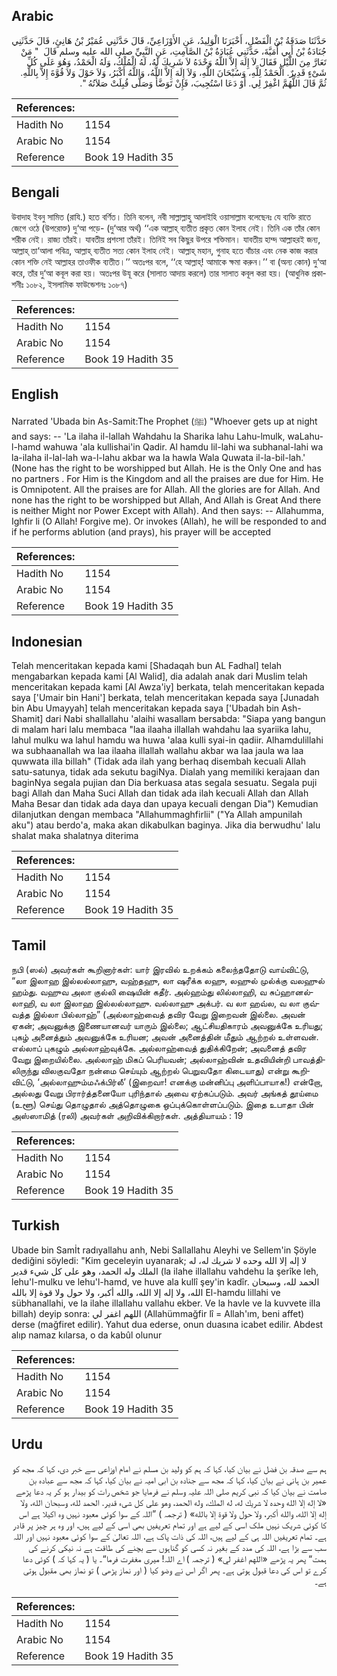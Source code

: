## Arabic


<div dir="rtl" lang="ar" style={{fontSize:'larger',backgroundColor:'#f8f9fa',padding:20}}>
حَدَّثَنَا صَدَقَةُ بْنُ الْفَضْلِ، أَخْبَرَنَا الْوَلِيدُ، عَنِ الأَوْزَاعِيِّ، قَالَ حَدَّثَنِي عُمَيْرُ بْنُ هَانِئٍ، قَالَ حَدَّثَنِي جُنَادَةُ بْنُ أَبِي أُمَيَّةَ، حَدَّثَنِي عُبَادَةُ بْنُ الصَّامِتِ، عَنِ النَّبِيِّ صلى الله عليه وسلم قَالَ ‏ "‏ مَنْ تَعَارَّ مِنَ اللَّيْلِ فَقَالَ لاَ إِلَهَ إِلاَّ اللَّهُ وَحْدَهُ لاَ شَرِيكَ لَهُ، لَهُ الْمُلْكُ، وَلَهُ الْحَمْدُ، وَهُوَ عَلَى كُلِّ شَىْءٍ قَدِيرٌ‏.‏ الْحَمْدُ لِلَّهِ، وَسُبْحَانَ اللَّهِ، وَلاَ إِلَهَ إِلاَّ اللَّهُ، وَاللَّهُ أَكْبَرُ، وَلاَ حَوْلَ وَلاَ قُوَّةَ إِلاَّ بِاللَّهِ‏.‏ ثُمَّ قَالَ اللَّهُمَّ اغْفِرْ لِي‏.‏ أَوْ دَعَا اسْتُجِيبَ، فَإِنْ تَوَضَّأَ وَصَلَّى قُبِلَتْ صَلاَتُهُ ‏"‏‏.‏
</div>
<div style={{backgroundColor:'#f8f9fa',padding:20, marginBottom: 10}}><table> <thead> <tr> <th>References:</th> <th></th> </tr> </thead> <tbody><tr><td>Hadith No</td><td>1154</td></tr><tr><td>Arabic No</td><td>1154</td></tr><tr><td>Reference</td><td>Book 19 Hadith 35</td></tr></tbody></table></div>

## Bengali


<div dir="ltr" lang="bn" style={{fontSize:'larger',backgroundColor:'#f8f9fa',padding:20}}>
উবাদাহ ইবনু সামিত (রাযি.) হতে বর্ণিত। তিনি বলেন, নবী সাল্লাল্লাহু আলাইহি ওয়াসাল্লাম বলেছেনঃ যে ব্যক্তি রাতে জেগে ওঠে (উপরোক্ত) দু‘আ পড়ে- (দু‘আর অর্থ) ‘‘এক আল্লাহ্ ব্যতীত প্রকৃত কোন ইলাহ নেই। তিনি এক তাঁর কোন শরীক নেই। রাজ্য তাঁরই। যাবতীয় প্রশংসা তাঁরই। তিনিই সব কিছুর উপরে শক্তিমান। যাবতীয় হাম্দ আল্লাহরই জন্য, আল্লাহ্ তা‘আলা পবিত্র, আল্লাহ্ ব্যতীত সত্য কোন ইলাহ নেই। আল্লাহ্ মহান, গুনাহ হতে বাঁচার এবং নেক কাজ করার কোন শক্তি নেই আল্লাহর তাওফীক ব্যতীত।’’ অতঃপর বলে, ‘‘হে আল্লাহ্! আমাকে ক্ষমা করুন।’’ বা (অন্য কোন) দু‘আ করে, তাঁর দু‘আ কবূল করা হয়। অতঃপর উযূ করে (সালাত আদায় করলে) তার সালাত কবূল করা হয়। (আধুনিক প্রকাশনীঃ ১০৮২, ইসলামিক ফাউন্ডেশনঃ ১০৮৭)
</div>
<div style={{backgroundColor:'#f8f9fa',padding:20, marginBottom: 10}}><table> <thead> <tr> <th>References:</th> <th></th> </tr> </thead> <tbody><tr><td>Hadith No</td><td>1154</td></tr><tr><td>Arabic No</td><td>1154</td></tr><tr><td>Reference</td><td>Book 19 Hadith 35</td></tr></tbody></table></div>

## English


<div dir="ltr" lang="en" style={{fontSize:'larger',backgroundColor:'#f8f9fa',padding:20}}>
Narrated 'Ubada bin As-Samit:The Prophet (ﷺ) "Whoever gets up at night and says: -- 'La ilaha il-lallah Wahdahu la Sharika lahu Lahu-lmulk, waLahu-l-hamd wahuwa 'ala kullishai'in Qadir. Al hamdu lil-lahi wa subhanal-lahi wa la-ilaha il-lal-lah wa-l-lahu akbar wa la hawla Wala Quwata il-la-bil-lah.' (None has the right to be worshipped but Allah. He is the Only One and has no partners . For Him is the Kingdom and all the praises are due for Him. He is Omnipotent. All the praises are for Allah. All the glories are for Allah. And none has the right to be worshipped but Allah, And Allah is Great And there is neither Might nor Power Except with Allah). And then says: -- Allahumma, Ighfir li (O Allah! Forgive me). Or invokes (Allah), he will be responded to and if he performs ablution (and prays), his prayer will be accepted
</div>
<div style={{backgroundColor:'#f8f9fa',padding:20, marginBottom: 10}}><table> <thead> <tr> <th>References:</th> <th></th> </tr> </thead> <tbody><tr><td>Hadith No</td><td>1154</td></tr><tr><td>Arabic No</td><td>1154</td></tr><tr><td>Reference</td><td>Book 19 Hadith 35</td></tr></tbody></table></div>

## Indonesian


<div dir="ltr" lang="id" style={{fontSize:'larger',backgroundColor:'#f8f9fa',padding:20}}>
Telah menceritakan kepada kami [Shadaqah bun AL Fadhal] telah mengabarkan kepada kami [Al Walid], dia adalah anak dari Muslim telah menceritakan kepada kami [Al Awza'iy] berkata, telah menceritakan kepada saya ['Umair bin Hani'] berkata, telah menceritakan kepada saya [Junadah bin Abu Umayyah] telah menceritakan kepada saya ['Ubadah bin Ash-Shamit] dari Nabi shallallahu 'alaihi wasallam bersabda: "Siapa yang bangun di malam hari lalu membaca "laa ilaaha illallah wahdahu laa syariika lahu, lahul mulku wa lahul hamdu wa huwa 'alaa kulli syai-in qadiir. Alhamdulillahi wa subhaanallah wa laa ilaaha illallah wallahu akbar wa laa jaula wa laa quwwata illa billah" (Tidak ada ilah yang berhaq disembah kecuali Allah satu-satunya, tidak ada sekutu bagiNya. Dialah yang memiliki kerajaan dan baginNya segala pujian dan Dia berkuasa atas segala sesuatu. Segala puji bagi Allah dan Maha Suci Allah dan tidak ada ilah kecuali Allah dan Allah Maha Besar dan tidak ada daya dan upaya kecuali dengan Dia") Kemudian dilanjutkan dengan membaca "Allahummaghfirlii" ("Ya Allah ampunilah aku") atau berdo'a, maka akan dikabulkan baginya. Jika dia berwudhu' lalu shalat maka shalatnya diterima
</div>
<div style={{backgroundColor:'#f8f9fa',padding:20, marginBottom: 10}}><table> <thead> <tr> <th>References:</th> <th></th> </tr> </thead> <tbody><tr><td>Hadith No</td><td>1154</td></tr><tr><td>Arabic No</td><td>1154</td></tr><tr><td>Reference</td><td>Book 19 Hadith 35</td></tr></tbody></table></div>

## Tamil


<div dir="ltr" lang="ta" style={{fontSize:'larger',backgroundColor:'#f8f9fa',padding:20}}>
நபி (ஸல்) அவர்கள் கூறினார்கள்: யார் இரவில் உறக்கம் கலைந்ததோடு வாய்விட்டு, “லா இலாஹ இல்லல்லாஹு, வஹ்தஹு, லா ஷரீக்க லஹு, லஹுல் முல்க்கு வலஹுல் ஹம்து. வஹுவ அலா குல்லி ஷையின் கதீர். அல்ஹம்து லில்லாஹி, வ சுப்ஹானல்லாஹி, வ லா இலாஹ இல்லல்லாஹு. வல்லாஹு அக்பர். வ லா ஹவ்ல, வ லா குவ்வத்த இல்லா பில்லாஹ்” (அல்லாஹ்வைத் தவிர வேறு இறைவன் இல்லை. அவன் ஏகன்; அவனுக்கு இணையானவர் யாரும் இல்லை; ஆட்சியதிகாரம் அவனுக்கே உரியது; புகழ் அனைத்தும் அவனுக்கே உரியன; அவன் அனைத்தின் மீதும் ஆற்றல் உள்ளவன். எல்லாப் புகழும் அல்லாஹ்வுக்கே. அல்லாஹ்வைத் துதிக்கிறேன்; அவனைத் தவிர வேறு இறையில்லை. அல்லாஹ் மிகப் பெரியவன்; அல்லாஹ்வின் உதவியின்றி பாவத்திலிருந்து விலகுவதோ நன்மை செய்யும் ஆற்றல் பெறுவதோ கிடையாது) என்று கூறிவிட்டு, ‘அல்லாஹும்மஃக்பிர்லீ’ (இறைவா! எனக்கு மன்னிப்பு அளிப்பாயாக!) என்றோ, அல்லது வேறு பிரார்த்தனையோ புரிந்தால் அவை ஏற்கப்படும். அவர் அங்கத் தூய்மை (உளூ) செய்து தொழுதால் அத்தொழுகை ஒப்புக்கொள்ளப்படும். இதை உபாதா பின் அஸ்ஸாமித் (ரலி) அவர்கள் அறிவிக்கிறார்கள். அத்தியாயம் : 19
</div>
<div style={{backgroundColor:'#f8f9fa',padding:20, marginBottom: 10}}><table> <thead> <tr> <th>References:</th> <th></th> </tr> </thead> <tbody><tr><td>Hadith No</td><td>1154</td></tr><tr><td>Arabic No</td><td>1154</td></tr><tr><td>Reference</td><td>Book 19 Hadith 35</td></tr></tbody></table></div>

## Turkish


<div dir="ltr" lang="tr" style={{fontSize:'larger',backgroundColor:'#f8f9fa',padding:20}}>
Ubade bin Samİt radıyallahu anh, Nebi Sallallahu Aleyhi ve Sellem'in Şöyle dediğini söyledi: "Kim geceleyin uyanarak; لا إله إلا الله وحده لا شريك له، له الملك وله الحمد، وهو على كل شيء قدير (la ilahe illallahu vahdehu la şerîke leh, lehu'l-mulku ve lehu'l-hamd, ve huve ala kullî şey'in kadîr. الحمد لله، وسبحان الله، ولا إله إلا الله، والله أكبر، ولا حول ولا قوة إلا بالله El-hamdu lillahi ve sübhanallahi, ve la ilahe illallahu vallahu ekber. Ve la havle ve la kuvvete illa billah) deyip sonra: اللهم اغفر لي (Allahümmağfir lî = Allah'ım, beni affet) derse (mağfiret edilir). Yahut dua ederse, onun duasına icabet edilir. Abdest alıp namaz kılarsa, o da kabûl olunur
</div>
<div style={{backgroundColor:'#f8f9fa',padding:20, marginBottom: 10}}><table> <thead> <tr> <th>References:</th> <th></th> </tr> </thead> <tbody><tr><td>Hadith No</td><td>1154</td></tr><tr><td>Arabic No</td><td>1154</td></tr><tr><td>Reference</td><td>Book 19 Hadith 35</td></tr></tbody></table></div>

## Urdu


<div dir="rtl" lang="ur" style={{fontSize:'larger',backgroundColor:'#f8f9fa',padding:20}}>
ہم سے صدقہ بن فضل نے بیان کیا، کہا کہ ہم کو ولید بن مسلم نے امام اوزاعی سے خبر دی، کہا کہ مجھ کو عمیر بن ہانی نے بیان کیا، کہا کہ مجھ سے جنادہ بن ابی امیہ نے بیان کیا، کہا کہ مجھ سے عبادہ بن صامت نے بیان کیا کہ نبی کریم صلی اللہ علیہ وسلم نے فرمایا جو شخص رات کو بیدار ہو کر یہ دعا پڑھے «لا إله إلا الله وحده لا شريك له،‏‏‏‏ له الملك،‏‏‏‏ وله الحمد،‏‏‏‏ وهو على كل شىء قدير‏.‏ الحمد لله،‏‏‏‏ وسبحان الله،‏‏‏‏ ولا إله إلا الله،‏‏‏‏ والله أكبر،‏‏‏‏ ولا حول ولا قوة إلا بالله‏» ( ترجمہ ) ”اللہ کے سوا کوئی معبود نہیں وہ اکیلا ہے اس کا کوئی شریک نہیں ملک اسی کے لیے ہے اور تمام تعریفیں بھی اسی کے لیے ہیں، اور وہ ہر چیز پر قادر ہے۔ تمام تعریفیں اللہ ہی کے لیے ہیں، اللہ کی ذات پاک ہے، اللہ تعالیٰ کے سوا کوئی معبود نہیں اور اللہ سب سے بڑا ہے، اللہ کی مدد کے بغیر نہ کسی کو گناہوں سے بچنے کی طاقت ہے نہ نیکی کرنے کی ہمت“ پھر یہ پڑھے «اللهم اغفر لي‏» ( ترجمہ ) اے اللہ! میری مغفرت فرما“۔ یا ( یہ کہا کہ ) کوئی دعا کرے تو اس کی دعا قبول ہوتی ہے۔ پھر اگر اس نے وضو کیا ( اور نماز پڑھی ) تو نماز بھی مقبول ہوتی ہے۔
</div>
<div style={{backgroundColor:'#f8f9fa',padding:20, marginBottom: 10}}><table> <thead> <tr> <th>References:</th> <th></th> </tr> </thead> <tbody><tr><td>Hadith No</td><td>1154</td></tr><tr><td>Arabic No</td><td>1154</td></tr><tr><td>Reference</td><td>Book 19 Hadith 35</td></tr></tbody></table></div>